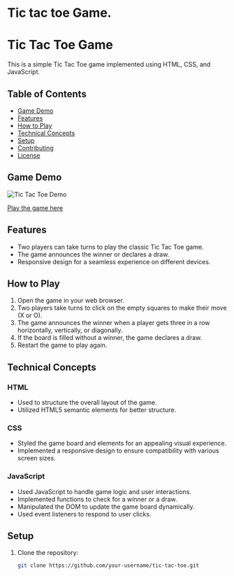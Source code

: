 # Tic tac toe Game.
# Tic Tac Toe Game

This is a simple Tic Tac Toe game implemented using HTML, CSS, and JavaScript.

## Table of Contents

- [Game Demo](#game-demo)
- [Features](#features)
- [How to Play](#how-to-play)
- [Technical Concepts](#technical-concepts)
- [Setup](#setup)
- [Contributing](#contributing)
- [License](#license)

## Game Demo

![Tic Tac Toe Demo](./demo.gif)

[Play the game here](link-to-your-game)

## Features

- Two players can take turns to play the classic Tic Tac Toe game.
- The game announces the winner or declares a draw.
- Responsive design for a seamless experience on different devices.

## How to Play

1. Open the game in your web browser.
2. Two players take turns to click on the empty squares to make their move (X or O).
3. The game announces the winner when a player gets three in a row horizontally, vertically, or diagonally.
4. If the board is filled without a winner, the game declares a draw.
5. Restart the game to play again.

## Technical Concepts

### HTML

- Used to structure the overall layout of the game.
- Utilized HTML5 semantic elements for better structure.

### CSS

- Styled the game board and elements for an appealing visual experience.
- Implemented a responsive design to ensure compatibility with various screen sizes.

### JavaScript

- Used JavaScript to handle game logic and user interactions.
- Implemented functions to check for a winner or a draw.
- Manipulated the DOM to update the game board dynamically.
- Used event listeners to respond to user clicks.

## Setup

1. Clone the repository:

   ```bash
   git clone https://github.com/your-username/tic-tac-toe.git
